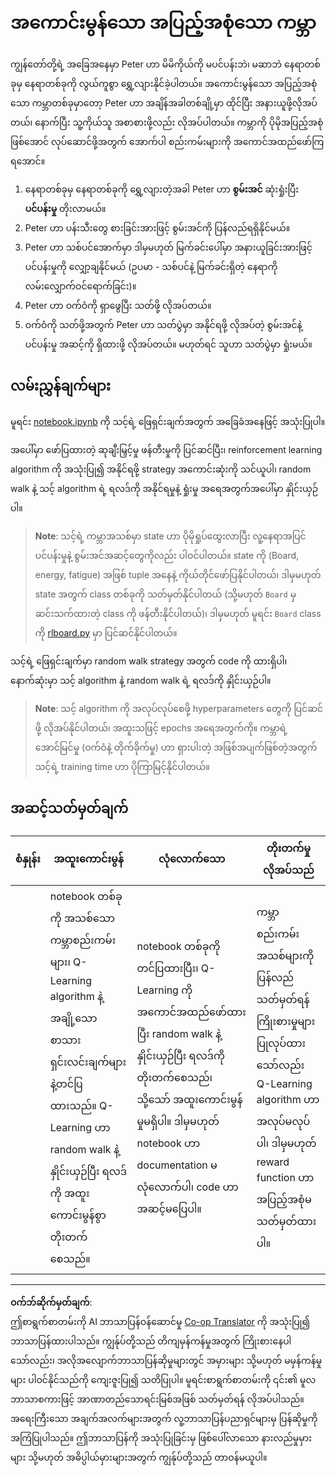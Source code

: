 <!--
CO_OP_TRANSLATOR_METADATA:
{
  "original_hash": "68394b2102d3503882e5e914bd0ff5c1",
  "translation_date": "2025-09-05T13:43:50+00:00",
  "source_file": "8-Reinforcement/1-QLearning/assignment.md",
  "language_code": "my"
}
-->
# အကောင်းမွန်သော အပြည့်အစုံသော ကမ္ဘာ

ကျွန်တော်တို့ရဲ့ အခြေအနေမှာ Peter ဟာ မိမိကိုယ်ကို မပင်ပန်းဘဲ၊ မဆာဘဲ နေရာတစ်ခုမှ နေရာတစ်ခုကို လွယ်ကူစွာ ရွှေ့လျားနိုင်ခဲ့ပါတယ်။ အကောင်းမွန်သော အပြည့်အစုံသော ကမ္ဘာတစ်ခုမှာတော့ Peter ဟာ အချိန်အခါတစ်ချို့မှာ ထိုင်ပြီး အနားယူဖို့လိုအပ်တယ်၊ နောက်ပြီး သူ့ကိုယ်သူ အစာစားဖို့လည်း လိုအပ်ပါတယ်။ ကမ္ဘာကို ပိုမိုအပြည့်အစုံဖြစ်အောင် လုပ်ဆောင်ဖို့အတွက် အောက်ပါ စည်းကမ်းများကို အကောင်အထည်ဖော်ကြရအောင်။

1. နေရာတစ်ခုမှ နေရာတစ်ခုကို ရွှေ့လျားတဲ့အခါ Peter ဟာ **စွမ်းအင်** ဆုံးရှုံးပြီး **ပင်ပန်းမှု** တိုးလာမယ်။
2. Peter ဟာ ပန်းသီးတွေ စားခြင်းအားဖြင့် စွမ်းအင်ကို ပြန်လည်ရရှိနိုင်မယ်။
3. Peter ဟာ သစ်ပင်အောက်မှာ ဒါမှမဟုတ် မြက်ခင်းပေါ်မှာ အနားယူခြင်းအားဖြင့် ပင်ပန်းမှုကို လျှော့ချနိုင်မယ် (ဥပမာ - သစ်ပင်နဲ့ မြက်ခင်းရှိတဲ့ နေရာကို လမ်းလျှောက်ဝင်ရောက်ခြင်း)။
4. Peter ဟာ ဝက်ဝံကို ရှာဖွေပြီး သတ်ဖို့ လိုအပ်တယ်။
5. ဝက်ဝံကို သတ်ဖို့အတွက် Peter ဟာ သတ်ပွဲမှာ အနိုင်ရဖို့ လိုအပ်တဲ့ စွမ်းအင်နဲ့ ပင်ပန်းမှု အဆင့်ကို ရှိထားဖို့ လိုအပ်တယ်။ မဟုတ်ရင် သူဟာ သတ်ပွဲမှာ ရှုံးမယ်။

## လမ်းညွှန်ချက်များ

မူရင်း [notebook.ipynb](../../../../8-Reinforcement/1-QLearning/notebook.ipynb) ကို သင့်ရဲ့ ဖြေရှင်းချက်အတွက် အခြေခံအနေဖြင့် အသုံးပြုပါ။

အပေါ်မှာ ဖော်ပြထားတဲ့ ဆုချီးမြှင့်မှု ဖန်တီးမှုကို ပြင်ဆင်ပြီး၊ reinforcement learning algorithm ကို အသုံးပြု၍ အနိုင်ရဖို့ strategy အကောင်းဆုံးကို သင်ယူပါ၊ random walk နဲ့ သင့် algorithm ရဲ့ ရလဒ်ကို အနိုင်ရမှုနဲ့ ရှုံးမှု အရေအတွက်အပေါ်မှာ နှိုင်းယှဉ်ပါ။

> **Note**: သင့်ရဲ့ ကမ္ဘာအသစ်မှာ state ဟာ ပိုမိုရှုပ်ထွေးလာပြီး လူ့နေရာအပြင် ပင်ပန်းမှုနဲ့ စွမ်းအင်အဆင့်တွေကိုလည်း ပါဝင်ပါတယ်။ state ကို (Board, energy, fatigue) အဖြစ် tuple အနေနဲ့ ကိုယ်တိုင်ဖော်ပြနိုင်ပါတယ်၊ ဒါမှမဟုတ် state အတွက် class တစ်ခုကို သတ်မှတ်နိုင်ပါတယ် (သို့မဟုတ် `Board` မှ ဆင်းသက်ထားတဲ့ class ကို ဖန်တီးနိုင်ပါတယ်)၊ ဒါမှမဟုတ် မူရင်း `Board` class ကို [rlboard.py](../../../../8-Reinforcement/1-QLearning/rlboard.py) မှာ ပြင်ဆင်နိုင်ပါတယ်။

သင့်ရဲ့ ဖြေရှင်းချက်မှာ random walk strategy အတွက် code ကို ထားရှိပါ၊ နောက်ဆုံးမှာ သင့် algorithm နဲ့ random walk ရဲ့ ရလဒ်ကို နှိုင်းယှဉ်ပါ။

> **Note**: သင့် algorithm ကို အလုပ်လုပ်စေဖို့ hyperparameters တွေကို ပြင်ဆင်ဖို့ လိုအပ်နိုင်ပါတယ်၊ အထူးသဖြင့် epochs အရေအတွက်ကို။ ကမ္ဘာရဲ့ အောင်မြင်မှု (ဝက်ဝံနဲ့ တိုက်ခိုက်မှု) ဟာ ရှားပါးတဲ့ အဖြစ်အပျက်ဖြစ်တဲ့အတွက် သင့်ရဲ့ training time ဟာ ပိုကြာမြင့်နိုင်ပါတယ်။

## အဆင့်သတ်မှတ်ချက်

| စံနှုန်း | အထူးကောင်းမွန်                                                                                                                                                                                             | လုံလောက်သော                                                                                                                                                                                | တိုးတက်မှုလိုအပ်သည်                                                                                                                          |
| -------- | ----------------------------------------------------------------------------------------------------------------------------------------------------------------------------------------------------- | --------------------------------------------------------------------------------------------------------------------------------------------------------------------------------------- | ------------------------------------------------------------------------------------------------------------------------------------------ |
|          | notebook တစ်ခုကို အသစ်သော ကမ္ဘာစည်းကမ်းများ၊ Q-Learning algorithm နဲ့ အချို့သော စာသားရှင်းလင်းချက်များနဲ့တင်ပြထားသည်။ Q-Learning ဟာ random walk နဲ့ နှိုင်းယှဉ်ပြီး ရလဒ်ကို အထူးကောင်းမွန်စွာ တိုးတက်စေသည်။ | notebook တစ်ခုကို တင်ပြထားပြီး၊ Q-Learning ကို အကောင်အထည်ဖော်ထားပြီး random walk နဲ့ နှိုင်းယှဉ်ပြီး ရလဒ်ကို တိုးတက်စေသည်၊ သို့သော် အထူးကောင်းမွန်မှုမရှိပါ။ ဒါမှမဟုတ် notebook ဟာ documentation မလုံလောက်ပါ၊ code ဟာ အဆင့်မပြေပါ။ | ကမ္ဘာစည်းကမ်းအသစ်များကို ပြန်လည်သတ်မှတ်ရန် ကြိုးစားမှုများပြုလုပ်ထားသော်လည်း Q-Learning algorithm ဟာ အလုပ်မလုပ်ပါ၊ ဒါမှမဟုတ် reward function ဟာ အပြည့်အစုံမသတ်မှတ်ထားပါ။ |

---

**ဝက်ဘ်ဆိုက်မှတ်ချက်**:  
ဤစာရွက်စာတမ်းကို AI ဘာသာပြန်ဝန်ဆောင်မှု [Co-op Translator](https://github.com/Azure/co-op-translator) ကို အသုံးပြု၍ ဘာသာပြန်ထားပါသည်။ ကျွန်ုပ်တို့သည် တိကျမှန်ကန်မှုအတွက် ကြိုးစားနေပါသော်လည်း၊ အလိုအလျောက်ဘာသာပြန်ဆိုမှုများတွင် အမှားများ သို့မဟုတ် မမှန်ကန်မှုများ ပါဝင်နိုင်သည်ကို ကျေးဇူးပြု၍ သတိပြုပါ။ မူရင်းစာရွက်စာတမ်းကို ၎င်း၏ မူလဘာသာစကားဖြင့် အာဏာတည်သောရင်းမြစ်အဖြစ် သတ်မှတ်ရန် လိုအပ်ပါသည်။ အရေးကြီးသော အချက်အလက်များအတွက် လူ့ဘာသာပြန်ပညာရှင်များမှ ပြန်ဆိုမှုကို အကြံပြုပါသည်။ ဤဘာသာပြန်ကို အသုံးပြုခြင်းမှ ဖြစ်ပေါ်လာသော နားလည်မှုမှားများ သို့မဟုတ် အဓိပ္ပါယ်မှားများအတွက် ကျွန်ုပ်တို့သည် တာဝန်မယူပါ။